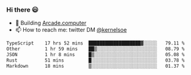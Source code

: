 ### Hi there 😃

- 🔨 Building [Arcade.computer](https://arcade.computer)
- 📫 How to reach me: twitter DM [@kernelsoe](https://twitter.com/kernelsoe)

<!--START_SECTION:waka-->

```txt
TypeScript    17 hrs 52 mins  ███████████████████▓░░░░░   79.11 %
Other         1 hr 59 mins    ██▒░░░░░░░░░░░░░░░░░░░░░░   08.79 %
JSON          1 hr 8 mins     █▒░░░░░░░░░░░░░░░░░░░░░░░   05.08 %
Rust          51 mins         █░░░░░░░░░░░░░░░░░░░░░░░░   03.78 %
Markdown      18 mins         ▒░░░░░░░░░░░░░░░░░░░░░░░░   01.37 %
```

<!--END_SECTION:waka-->
